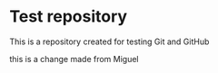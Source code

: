 # Test repository

This is a repository created for testing Git and GitHub


this is  a change made from Miguel
